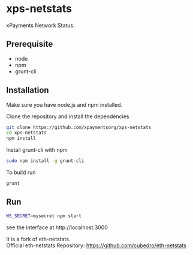 # xps-netstats
xPayments Network Status.

## Prerequisite
* node
* npm
* grunt-cli

## Installation
Make sure you have node.js and npm installed.

Clone the repository and install the dependencies

```bash
git clone https://github.com/xpaymentsorg/xps-netstats
cd xps-netstats
npm install
```

Install grunt-cli with npm

```bash
sudo npm install -g grunt-cli
```

To build run
```bash
grunt
```

## Run

```bash
WS_SECRET=mysecret npm start
```

see the interface at http://localhost:3000

It is a fork of eth-netstats.<br>
Official eth-netstats Repository: https://github.com/cubedro/eth-netstats<br>
